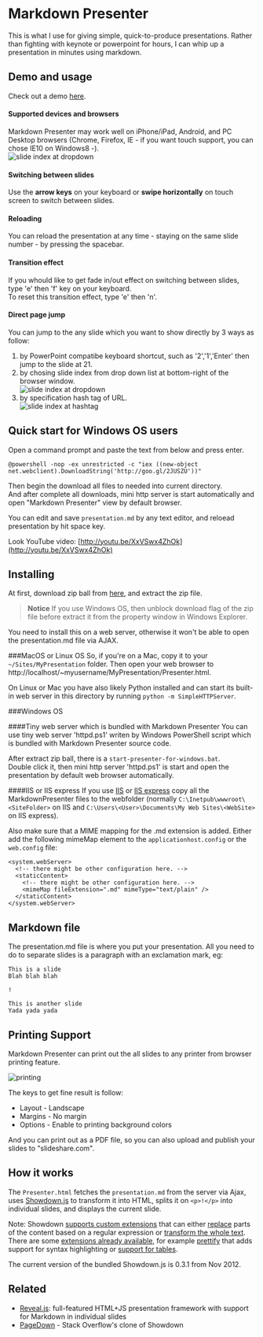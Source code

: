 Markdown Presenter
==================

This is what I use for giving simple, quick-to-produce presentations. Rather than fighting with keynote or powerpoint for hours, I can whip up a presentation in minutes using markdown.

Demo and usage
--------------
Check out a demo
[here](http://jsakamoto.github.com/MarkdownPresenter/Presenter.html).

#### Supported devices and browsers
Markdown Presenter may work well on iPhone/iPad, Android, and PC Desktop browsers (Chrome, Firefox, IE - if you want touch support, you can chose IE10 on Windows8 -).  
![slide index at dropdown](http://jsakamoto.github.io/MarkdownPresenter/iphone.png)

#### Switching between slides
Use the **arrow keys** on your keyboard or **swipe horizontally** on touch screen to switch between slides.

#### Reloading
You can reload the presentation at any time - staying on the same
slide number - by pressing the spacebar.

#### Transition effect
If you whould like to get fade in/out effect on switching between slides, type 'e' then 'f' key on your keyboard.  
To reset this transition effect, type 'e' then 'n'.

#### Direct page jump
You can jump to the any slide which you want to show directly by 3 ways as follow:

1. by PowerPoint compatibe keyboard shortcut, such as '2','1','Enter' then jump to the slide at 21.
2. by chosing slide index from drop down list at bottom-right of the browser window.  
![slide index at dropdown](http://jsakamoto.github.io/MarkdownPresenter/slide-index-at-dropdown.png)
3. by specification hash tag of URL.  
![slide index at hashtag](http://jsakamoto.github.io/MarkdownPresenter/slide-index-at-hashtag.png)

Quick start for Windows OS users
----------
Open a command prompt and paste the text from below and press enter.

    @powershell -nop -ex unrestricted -c "iex ((new-object net.webclient).DownloadString('http://goo.gl/2JUSZU'))"

Then begin the download all files to needed into current directory.  
And after complete all downloads, mini http server is start automatically and open "Markdown Presenter" view by default browser.

You can edit and save ```presentation.md``` by any text editor, and reloead presentation by hit space key.

Look YouTube video:
[http://youtu.be/XxVSwx4ZhOk](http://youtu.be/XxVSwx4ZhOk)

Installing
----------

At first, download zip ball from [here](https://github.com/jsakamoto/MarkdownPresenter/archive/master.zip), and extract the zip file.

> **Notice** If you use Windows OS, then unblock download flag of the zip file before extract it from the property window in Windows Explorer.

You need to install this on a web server, otherwise it won't be able
to open the presentation.md file via AJAX.

###MacOS or Linux OS
So, if you're on a Mac,
copy it to your `~/Sites/MyPresentation` folder. Then open your web
browser to http://localhost/~myusername/MyPresentation/Presenter.html.

On Linux or Mac you have also likely Python installed and can start
its built-in web server in this directory by running `python -m SimpleHTTPServer`.

###Windows OS

####Tiny web server which is bundled with Markdown Presenter
You can use tiny web server 'httpd.ps1' writen by Windows PowerShell script which is bundled with Markdown Presenter source code.

After extract zip ball, there is a ```start-presenter-for-windows.bat```.  
Double click it, then mini http server 'httpd.ps1' is start and open the presentation by default web browser automatically.

####IIS or IIS express
If you use [IIS](http://www.iis.net/) or [IIS express](http://www.iis.net/learn/extensions/introduction-to-iis-express/iis-express-overview) copy all the MarkdownPresenter files to the webfolder (normally `C:\Inetpub\wwwroot\<SiteFolder>` on IIS and `C:\Users\<User>\Documents\My Web Sites\<WebSite>` on IIS express). 

Also make sure that a MIME mapping for the .md extension is added. Either add the following mimeMap element to the `applicationhost.config` or the `web.config` file:

    <system.webServer>
      <!-- there might be other configuration here. -->
      <staticContent>
        <!-- there might be other configuration here. -->
        <mimeMap fileExtension=".md" mimeType="text/plain" />
      </staticContent>
    </system.webServer>

Markdown file
-------------
The presentation.md file is where you put your presentation. All you need to do to separate slides is a paragraph with an exclamation mark, eg:

    This is a slide
    Blah blah blah

    !

    This is another slide
    Yada yada yada

Printing Support
-----

Markdown Presenter can print out the all slides to any printer from browser printing feature. 

![printing](http://jsakamoto.github.io/MarkdownPresenter/printing.png)

The keys to get fine result is follow:

- Layout - Landscape
- Margins - No margin
- Options - Enable to printing background colors

And you can print out as a PDF file, so you can also upload and publish your slides to "slideshare.com".

How it works
------------
The `Presenter.html` fetches the `presentation.md` from the server via
Ajax, uses [Showdown.js](https://github.com/coreyti/showdown) to
transform it into HTML, splits it on `<p>!</p>` into individual
slides, and displays the current slide.

Note: Showdown
[supports custom extensions](https://github.com/coreyti/showdown#creating-markdown-extensions)
that can either
[replace](https://github.com/coreyti/showdown#regexreplace) parts of
the content based on a regular expression or
[transform the whole text](https://github.com/coreyti/showdown#filter).
There are some
[extensions already available](https://github.com/coreyti/showdown/tree/master/src/extensions),
for example
[prettify](https://github.com/coreyti/showdown/blob/master/src/extensions/prettify.js)
that adds support for syntax highlighting or
[support for tables](https://github.com/coreyti/showdown/blob/master/src/extensions/table.js).

The current version of the bundled Showdown.js is 0.3.1 from Nov 2012.

Related
-------
- [Reveal.js](https://github.com/hakimel/reveal.js/): full-featured
  HTML+JS presentation framework with support for Markdown in
  individual slides
- [PageDown](http://code.google.com/p/pagedown/wiki/PageDown) - Stack
  Overflow's clone of Showdown
